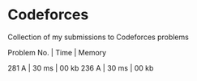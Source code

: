 Codeforces
==========

Collection of my submissions to Codeforces problems

  Problem No. | Time | Memory
  
  281 A | 30 ms | 00 kb
  236 A | 30 ms | 00 kb
